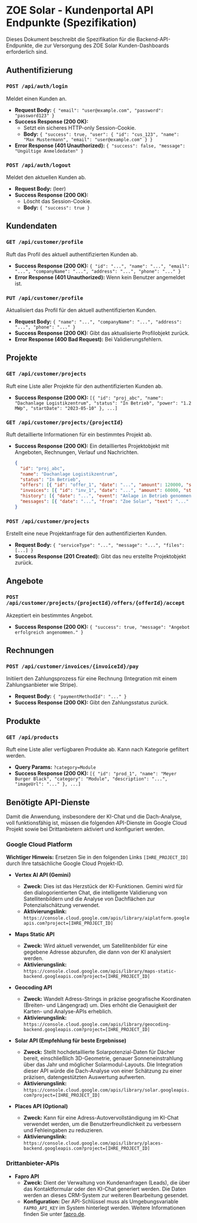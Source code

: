 # ZOE Solar - Kundenportal API Endpunkte (Spezifikation)

Dieses Dokument beschreibt die Spezifikation für die Backend-API-Endpunkte, die zur Versorgung des ZOE Solar Kunden-Dashboards erforderlich sind.

## Authentifizierung

### `POST /api/auth/login`
Meldet einen Kunden an.
- **Request Body:** `{ "email": "user@example.com", "password": "password123" }`
- **Success Response (200 OK):**
  - Setzt ein sicheres HTTP-only Session-Cookie.
  - **Body:** `{ "success": true, "user": { "id": "cus_123", "name": "Max Mustermann", "email": "user@example.com" } }`
- **Error Response (401 Unauthorized):** `{ "success": false, "message": "Ungültige Anmeldedaten" }`

### `POST /api/auth/logout`
Meldet den aktuellen Kunden ab.
- **Request Body:** (leer)
- **Success Response (200 OK):**
  - Löscht das Session-Cookie.
  - **Body:** `{ "success": true }`

## Kundendaten

### `GET /api/customer/profile`
Ruft das Profil des aktuell authentifizierten Kunden ab.
- **Success Response (200 OK):** `{ "id": "...", "name": "...", "email": "...", "companyName": "...", "address": "...", "phone": "..." }`
- **Error Response (401 Unauthorized):** Wenn kein Benutzer angemeldet ist.

### `PUT /api/customer/profile`
Aktualisiert das Profil für den aktuell authentifizierten Kunden.
- **Request Body:** `{ "name": "...", "companyName": "...", "address": "...", "phone": "..." }`
- **Success Response (200 OK):** Gibt das aktualisierte Profilobjekt zurück.
- **Error Response (400 Bad Request):** Bei Validierungsfehlern.

## Projekte

### `GET /api/customer/projects`
Ruft eine Liste aller Projekte für den authentifizierten Kunden ab.
- **Success Response (200 OK):** `[{ "id": "proj_abc", "name": "Dachanlage Logistikzentrum", "status": "In Betrieb", "power": "1.2 MWp", "startDate": "2023-05-10" }, ...]`

### `GET /api/customer/projects/{projectId}`
Ruft detaillierte Informationen für ein bestimmtes Projekt ab.
- **Success Response (200 OK):** Ein detailliertes Projektobjekt mit Angeboten, Rechnungen, Verlauf und Nachrichten.
  ```json
  {
    "id": "proj_abc",
    "name": "Dachanlage Logistikzentrum",
    "status": "In Betrieb",
    "offers": [{ "id": "offer_1", "date": "...", "amount": 120000, "status": "angenommen" }],
    "invoices": [{ "id": "inv_1", "date": "...", "amount": 60000, "status": "bezahlt", "pdfUrl": "..." }],
    "history": [{ "date": "...", "event": "Anlage in Betrieb genommen" }],
    "messages": [{ "date": "...", "from": "Zoe Solar", "text": "..." }]
  }
  ```

### `POST /api/customer/projects`
Erstellt eine neue Projektanfrage für den authentifizierten Kunden.
- **Request Body:** `{ "serviceType": "...", "message": "...", "files": [...] }`
- **Success Response (201 Created):** Gibt das neu erstellte Projektobjekt zurück.

## Angebote

### `POST /api/customer/projects/{projectId}/offers/{offerId}/accept`
Akzeptiert ein bestimmtes Angebot.
- **Success Response (200 OK):** `{ "success": true, "message": "Angebot erfolgreich angenommen." }`

## Rechnungen

### `POST /api/customer/invoices/{invoiceId}/pay`
Initiiert den Zahlungsprozess für eine Rechnung (Integration mit einem Zahlungsanbieter wie Stripe).
- **Request Body:** `{ "paymentMethodId": "..." }`
- **Success Response (200 OK):** Gibt den Zahlungsstatus zurück.

## Produkte

### `GET /api/products`
Ruft eine Liste aller verfügbaren Produkte ab. Kann nach Kategorie gefiltert werden.
- **Query Params:** `?category=Module`
- **Success Response (200 OK):** `[{ "id": "prod_1", "name": "Meyer Burger Black", "category": "Module", "description": "...", "imageUrl": "..." }, ...]`

## Benötigte API-Dienste

Damit die Anwendung, insbesondere der KI-Chat und die Dach-Analyse, voll funktionsfähig ist, müssen die folgenden API-Dienste im Google Cloud Projekt sowie bei Drittanbietern aktiviert und konfiguriert werden.

### Google Cloud Platform
**Wichtiger Hinweis:** Ersetzen Sie in den folgenden Links `[IHRE_PROJECT_ID]` durch Ihre tatsächliche Google Cloud Projekt-ID.

*   **Vertex AI API (Gemini)**
    *   **Zweck:** Dies ist das Herzstück der KI-Funktionen. Gemini wird für den dialogorientierten Chat, die intelligente Validierung von Satellitenbildern und die Analyse von Dachflächen zur Potenzialschätzung verwendet.
    *   **Aktivierungslink:** `https://console.cloud.google.com/apis/library/aiplatform.googleapis.com?project=[IHRE_PROJECT_ID]`

*   **Maps Static API**
    *   **Zweck:** Wird aktuell verwendet, um Satellitenbilder für eine gegebene Adresse abzurufen, die dann von der KI analysiert werden.
    *   **Aktivierungslink:** `https://console.cloud.google.com/apis/library/maps-static-backend.googleapis.com?project=[IHRE_PROJECT_ID]`

*   **Geocoding API**
    *   **Zweck:** Wandelt Adress-Strings in präzise geografische Koordinaten (Breiten- und Längengrad) um. Dies erhöht die Genauigkeit der Karten- und Analyse-APIs erheblich.
    *   **Aktivierungslink:** `https://console.cloud.google.com/apis/library/geocoding-backend.googleapis.com?project=[IHRE_PROJECT_ID]`

*   **Solar API (Empfehlung für beste Ergebnisse)**
    *   **Zweck:** Stellt hochdetaillierte Solarpotenzial-Daten für Dächer bereit, einschließlich 3D-Geometrie, genauer Sonneneinstrahlung über das Jahr und möglicher Solarmodul-Layouts. Die Integration dieser API würde die Dach-Analyse von einer Schätzung zu einer präzisen, datengestützten Auswertung aufwerten.
    *   **Aktivierungslink:** `https://console.cloud.google.com/apis/library/solar.googleapis.com?project=[IHRE_PROJECT_ID]`

*   **Places API (Optional)**
    *   **Zweck:** Kann für eine Adress-Autovervollständigung im KI-Chat verwendet werden, um die Benutzerfreundlichkeit zu verbessern und Fehleingaben zu reduzieren.
    *   **Aktivierungslink:** `https://console.cloud.google.com/apis/library/places-backend.googleapis.com?project=[IHRE_PROJECT_ID]`

### Drittanbieter-APIs

*   **Fapro API**
    *   **Zweck:** Dient der Verwaltung von Kundenanfragen (Leads), die über das Kontaktformular oder den KI-Chat generiert werden. Die Daten werden an dieses CRM-System zur weiteren Bearbeitung gesendet.
    *   **Konfiguration:** Der API-Schlüssel muss als Umgebungsvariable `FAPRO_API_KEY` im System hinterlegt werden. Weitere Informationen finden Sie unter [fapro.de](https://www.fapro.de/).